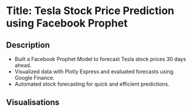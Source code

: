 # **Title: Tesla Stock Price Prediction using Facebook Prophet**

## **Description**
- Built a Facebook Prophet Model to forecast Tesla stock prices 30 days ahead.  
- Visualized data with Plotly Express and evaluated forecasts using Google Finance.  
- Automated stock forecasting for quick and efficient predictions.

## **Visualisations**


